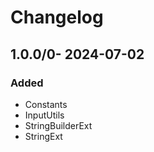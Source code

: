 # Changelog

## 1.0.0/0- 2024-07-02

### Added

- Constants
- InputUtils
- StringBuilderExt
- StringExt